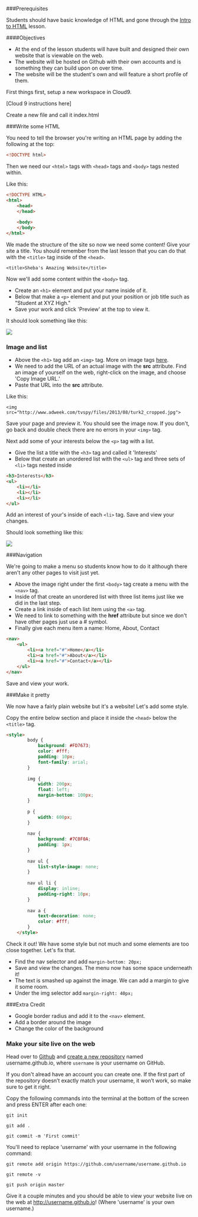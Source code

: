 ###Prerequisites

Students should have basic knowledge of HTML and gone through the [Intro to HTML](https://github.com/OperationSpark/javascript-wiki/wiki/HTML-Intro) lesson. 

####Objectives

* At the end of the lesson students will have built and designed their own website that is viewable on the web.
* The website will be hosted on Github with their own accounts and is something they can build upon on over time. 
* The website will be the student's own and will feature a short profile of them.

First things first, setup a new workspace in Cloud9. 

[Cloud 9 instructions here]

Create a new file and call it index.html

###Write some HTML

You need to tell the browser you're writing an HTML page by adding the following at the top:

```HTML
<!DOCTYPE html>
```

Then we need our `<html>` tags with `<head>` tags and `<body>` tags nested within. 

Like this: 

```HTML
<!DOCTYPE HTML>
<html>
    <head>
    </head>
    
    <body>
    </body>
</html>
```

We made the structure of the site so now we need some content! Give your site a title. 
You should remember from the last lesson that you can do that with the `<title>` tag inside of
the `<head>`. 

```
<title>Sheba's Amazing Website</title>
```

Now we'll add some content within the `<body>` tag.

* Create an `<h1>` element and put your name inside of it.
* Below that make a `<p>` element and put your position or job title such as "Student at XYZ High."
* Save your work and click 'Preview' at the top to view it.

It should look something like this:

<img src="img/first-shot.png">

### Image and list 

* Above the `<h1>` tag add an `<img>` tag. More on image tags [here](http://www.w3schools.com/tags/tag_img.asp).
* We need to add the URL of an actual image with the **src** attribute. Find an image of yourself on the web, right-click on the image, and choose 'Copy Image URL.'
* Paste that URL into the **src** attribute. 

Like this:

`<img src="http://www.adweek.com/tvspy/files/2013/08/turk2_cropped.jpg">`

Save your page and preview it. You should see the image now. If you don't, go back and double check there are no
errors in your `<img>` tag.

Next add some of your interests below the `<p>` tag with a list.

* Give the list a title with the `<h3>` tag and called it 'Interests'
* Below that create an unordered list with the `<ul>` tag and three sets of `<li>` tags nested inside

```HTML
<h3>Interests</h3>
<ul>
    <li></li>
    <li></li>
    <li></li>
</ul>
```

Add an interest of your's inside of each `<li>` tag. Save and view your changes.

Should look something like this:

<img src="img/second-shot.png">

###Navigation

We're going to make a menu so students know how to do it although there aren't any other pages to visit just yet.

* Above the image right under the first `<body>` tag create a menu with the `<nav>` tag. 
* Inside of that create an unordered list with three list items just like we did in the last step.
* Create a link inside of each list item using the `<a>` tag. 
* We need to link to something with the **href** attribute but since we don't have other pages just use a # symbol.
* Finally give each menu item a name: Home, About, Contact

```HTML
<nav>
    <ul>
        <li><a href="#">Home</a></li>
        <li><a href="#">About</a></li>
        <li><a href="#">Contact</a></li>
    </ul>
</nav>
```

Save and view your work. 

###Make it pretty

We now have a fairly plain website but it's a website! Let's add some style.

Copy the entire below section and place it inside the `<head>` below the `<title>` tag.

```html
<style>
        body {
            background: #FD7673;
            color: #fff;
            padding: 10px;
            font-family: arial;
        }
        
        img {
            width: 200px;
            float: left;
            margin-bottom: 100px;
        }
        
        p {
            width: 600px;
        }
        
        nav {
            background: #7C0F0A;
            padding: 1px;
        }
    
        nav ul {
            list-style-image: none;
        }
        
        nav ul li {
            display: inline;
            padding-right: 10px;
        }
        
        nav a {
            text-decoration: none;
            color: #fff;
        }
    </style>
```

Check it out! We have some style but not much and some elements are too close together. Let's fix that.

* Find the nav selector and add `margin-bottom: 20px;`
* Save and view the changes. The menu now has some space underneath it!
* The text is smashed up against the image. We can add a margin to give it some room.
* Under the img selector add `margin-right: 40px;`

###Extra Credit

* Google border radius and add it to the `<nav>` element.
* Add a border around the image
* Change the color of the background

### Make your site live on the web

Head over to [Github](http://github.com) and [create a new repository](https://github.com/new) named username.github.io, where `username` is your username on GitHub.

If you don't alread have an account you can create one. If the first part of the repository doesn’t exactly match your username, it won’t work, so make sure to get it right.

Copy the following commands into the terminal at the bottom of the screen and press ENTER after each one:

`git init`

`git add .`

`git commit -m 'First commit'`


You'll need to replace 'username' with your username in the following command:

`git remote add origin https://github.com/username/username.github.io`

`git remote -v`

`git push origin master`

Give it a couple minutes and you should be able to view your website live on the web at http://username.github.io! (Where 'username' is your own username.)




